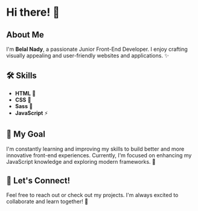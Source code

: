 # Hi there! 👋

## About Me
I'm **Belal Nady**, a passionate Junior Front-End Developer. I enjoy crafting visually appealing and user-friendly websites and applications. ✨

## 🛠️ Skills
- **HTML** 🧱
- **CSS** 🎨
- **Sass** 🎀
- **JavaScript** ⚡

## 🎯 My Goal
I'm constantly learning and improving my skills to build better and more innovative front-end experiences. Currently, I'm focused on enhancing my JavaScript knowledge and exploring modern frameworks. 🚀

## 🤝 Let's Connect!
Feel free to reach out or check out my projects. I'm always excited to collaborate and learn together! 🌟

